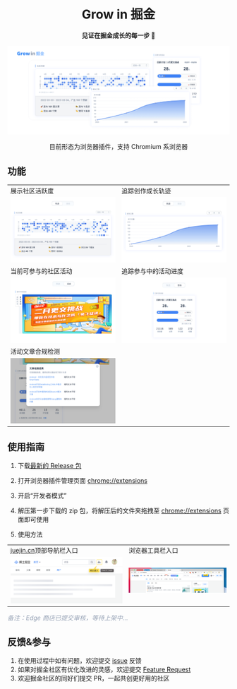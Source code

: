 <h1 align="center">Grow in 掘金</h1>
<p align="center"><strong>见证在掘金成长的每一步 🚀</strong></p>

<p align="center">
    <img src="./preset/tile.png" />
</p>

<p align="center">
目前形态为浏览器插件，支持 Chromium 系浏览器
</p>

## 功能

<table>
    <tr>
        <td>
        展示社区活跃度
        </td>
        <td>
追踪创作成长轨迹
        </td>
    </tr>
    <tr>
        <td><img src="./preset/features/contribution.png" alt="热力图"/></td>
        <td><img src="./preset/features/trending.png"/></td>
    </tr>
    <tr>
        <td>当前可参与的社区活动</td>
        <td>追踪参与中的活动进度</td>
    </tr>
    <tr>
        <td><img src="./preset/features/ongoingActivity.png"/></td>
        <td><img src="./preset/features/joinedActivity.png"/></td>
    </tr>
    <tr>
        <td>活动文章合规检测</td>
    </tr>
    <tr>
        <td><img src="./preset/features/articleDetector.png"/></td>
    </tr>
</table>

## 使用指南

1. 下载[最新的 Release 包](https://github.com/curly210102/grow-in-juejin/releases/latest/download/grow-in-juejin.zip)

2. 打开浏览器插件管理页面 [chrome://extensions](chrome://extensions)

3. 开启“开发者模式”

4. 解压第一步下载的 zip 包，将解压后的文件夹拖拽至 [chrome://extensions](chrome://extensions) 页面即可使用

5. 使用方法

<table>
<tr>
<td>
<a href="https://juejin.cn">juejin.cn</a>顶部导航栏入口
</td>
<td>
浏览器工具栏入口
</td>
</tr>
<tr>
<td>
<img src="./preset/usage/entry.png" />
</td>
<td>
<img src="./preset/usage/browser-entry.png" />
</td>
</tr>
</table>
<p style="color:#97A3B6;">
<i>备注：Edge 商店已提交审核，等待上架中...</i>
</p>

## 反馈&参与

1. 在使用过程中如有问题，欢迎提交 [issue](https://github.com/curly210102/grow-in-juejin/issues/new?labels=bug&template=bug_report.md&title=) 反馈
2. 如果对掘金社区有优化改进的灵感，欢迎提交 [Feature Request](https://github.com/curly210102/grow-in-juejin/issues/new?labels=feature+request)
3. 欢迎掘金社区的同好们提交 PR，一起共创更好用的社区

